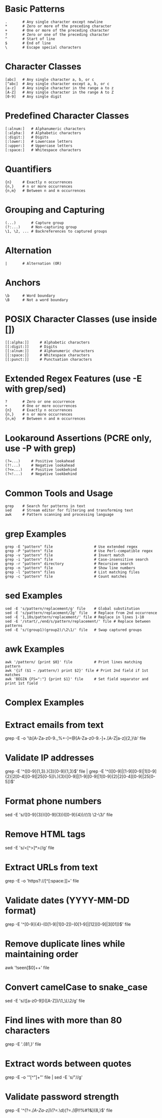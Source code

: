 # Basic Patterns
```
.       # Any single character except newline
*       # Zero or more of the preceding character
+       # One or more of the preceding character
?       # Zero or one of the preceding character
^       # Start of line
$       # End of line
\       # Escape special characters
```

# Character Classes
```
[abc]   # Any single character a, b, or c
[^abc]  # Any single character except a, b, or c
[a-z]   # Any single character in the range a to z
[A-Z]   # Any single character in the range A to Z
[0-9]   # Any single digit
```

# Predefined Character Classes
```
[:alnum:]   # Alphanumeric characters
[:alpha:]   # Alphabetic characters
[:digit:]   # Digits
[:lower:]   # Lowercase letters
[:upper:]   # Uppercase letters
[:space:]   # Whitespace characters
```

# Quantifiers
```
{n}     # Exactly n occurrences
{n,}    # n or more occurrences
{n,m}   # Between n and m occurrences
```

# Grouping and Capturing
```
(...)       # Capture group
(?:...)     # Non-capturing group
\1, \2, ... # Backreferences to captured groups
```

# Alternation
```
|       # Alternation (OR)
```

# Anchors
```
\b      # Word boundary
\B      # Not a word boundary
```

# POSIX Character Classes (use inside [])
```
[[:alpha:]]     # Alphabetic characters
[[:digit:]]     # Digits
[[:alnum:]]     # Alphanumeric characters
[[:space:]]     # Whitespace characters
[[:punct:]]     # Punctuation characters
```

# Extended Regex Features (use -E with grep/sed)
```
?       # Zero or one occurrence
+       # One or more occurrences
{n}     # Exactly n occurrences
{n,}    # n or more occurrences
{n,m}   # Between n and m occurrences
```

# Lookaround Assertions (PCRE only, use -P with grep)
```
(?=...)     # Positive lookahead
(?!...)     # Negative lookahead
(?<=...)    # Positive lookbehind
(?<!...)    # Negative lookbehind
```

# Common Tools and Usage
```
grep    # Search for patterns in text
sed     # Stream editor for filtering and transforming text
awk     # Pattern scanning and processing language
```

# grep Examples
```
grep -E "pattern" file                   # Use extended regex
grep -P "pattern" file                   # Use Perl-compatible regex
grep -v "pattern" file                   # Invert match
grep -i "pattern" file                   # Case-insensitive search
grep -r "pattern" directory              # Recursive search
grep -n "pattern" file                   # Show line numbers
grep -l "pattern" files                  # List matching files
grep -c "pattern" file                   # Count matches
```

# sed Examples
```
sed -E 's/pattern/replacement/g' file    # Global substitution
sed -E 's/pattern/replacement/2g' file   # Replace from 2nd occurrence
sed -E '1,10s/pattern/replacement/' file # Replace in lines 1-10
sed -E '/start/,/end/s/pattern/replacement/' file # Replace between patterns
sed -E 's/(group1)(group2)/\2\1/' file   # Swap captured groups
```

# awk Examples
```
awk '/pattern/ {print $0}' file          # Print lines matching pattern
awk '{if ($1 ~ /pattern/) print $2}' file # Print 2nd field if 1st matches
awk 'BEGIN {FS=":"} {print $1}' file     # Set field separator and print 1st field
```

# Complex Examples
# Extract emails from text
grep -E -o '\b[A-Za-z0-9._%+-]+@[A-Za-z0-9.-]+\.[A-Z|a-z]{2,}\b' file

# Validate IP addresses
grep -E '^([0-9]{1,3}\.){3}[0-9]{1,3}$' file | grep -E '^(([0-9]|[1-9][0-9]|1[0-9]{2}|2[0-4][0-9]|25[0-5])\.){3}([0-9]|[1-9][0-9]|1[0-9]{2}|2[0-4][0-9]|25[0-5])$'

# Format phone numbers
sed -E 's/([0-9]{3})([0-9]{3})([0-9]{4})/(\1) \2-\3/' file

# Remove HTML tags
sed -E 's/<[^>]*>//g' file

# Extract URLs from text
grep -E -o 'https?://[^[:space:]]+' file

# Validate dates (YYYY-MM-DD format)
grep -E '^[0-9]{4}-(0[1-9]|1[0-2])-(0[1-9]|[12][0-9]|3[01])$' file

# Remove duplicate lines while maintaining order
awk '!seen[$0]++' file

# Convert camelCase to snake_case
sed -E 's/([a-z0-9])([A-Z])/\1_\L\2/g' file

# Find lines with more than 80 characters
grep -E '.{81,}' file

# Extract words between quotes
grep -E -o '"[^"]+"' file | sed -E 's/"//g'

# Validate password strength
grep -E '^(?=.*[A-Za-z])(?=.*\d)(?=.*[@$!%*#?&])[A-Za-z\d@$!%*#?&]{8,}$' file